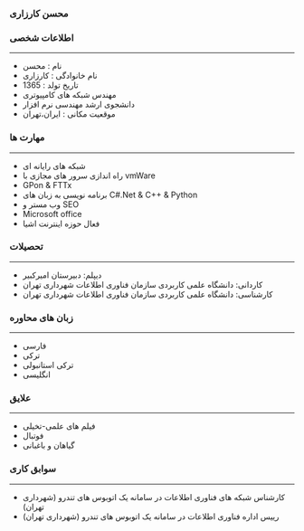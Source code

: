 ### محسن کارزاری

### اطلاعات شخصی

---
+ نام : محسن
+ نام خانوادگی : کارزاری
+ تاریخ تولد : 1365
+ مهندس شبکه های کامپیوتری 
+ دانشجوی ارشد مهندسی نرم افزار
+ موقعیت مکانی : ایران،تهران


### مهارت ها

---
+  شبکه های رایانه ای
+ راه اندازی سرور های مجازی با vmWare
+ GPon & FTTx
+ برنامه نویسی به زبان های C#.Net & C++ & Python
+ وب مستر و SEO
+ Microsoft office
+ فعال حوزه اینترنت اشیا

### تحصیلات

---
+ دیپلم: دبیرستان امیرکبیر
+ کاردانی: دانشگاه علمی کاربردی سازمان فناوری اطلاعات شهرداری تهران 
+ کارشناسی: دانشگاه علمی کاربردی سازمان فناوری اطلاعات شهرداری تهران 

### زبان های محاوره

---
+ فارسی
+ ترکی
+ ترکی استانبولی
+ انگلیسی

### علایق

---
+ فیلم های علمی-تخیلی
+ فوتبال
+ گیاهان و باغبانی

### سوابق کاری

---
+ کارشناس شبکه های فناوری اطلاعات در سامانه یک اتوبوس های تندرو (شهرداری تهران)
+ رییس اداره فناوری اطلاعات در سامانه یک اتوبوس های تندرو (شهرداری تهران)



